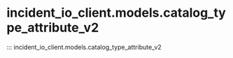 # incident_io_client.models.catalog_type_attribute_v2

::: incident_io_client.models.catalog_type_attribute_v2
